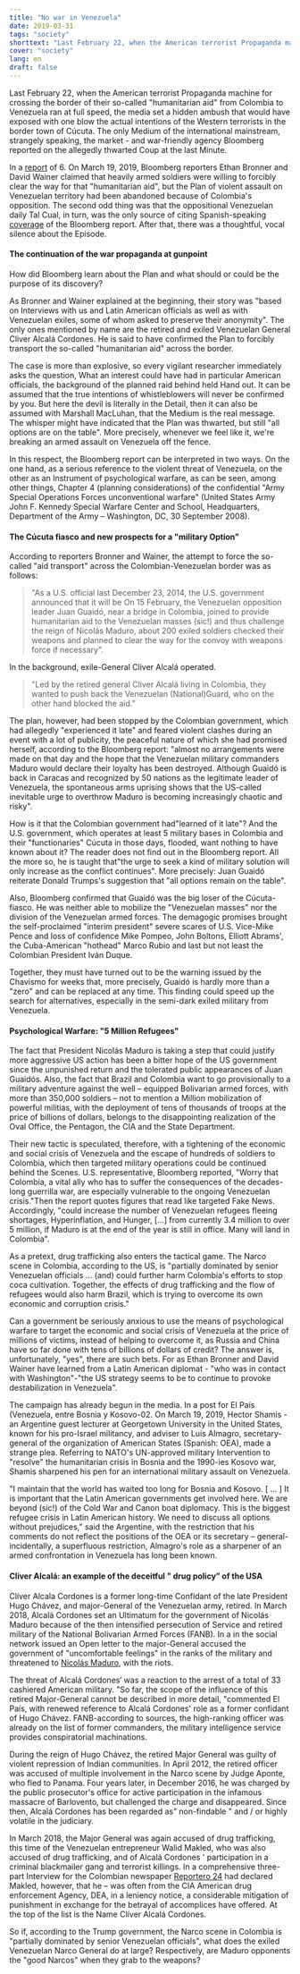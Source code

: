 ```yaml
---
title: "No war in Venezuela"
date: 2019-03-31
tags: "society"
shorttext: "Last February 22, when the American terrorist Propaganda machine for crossing the border of their so-called \"humanitarian aid\" from Colombia to Venezuela ran at full speed ..."
cover: "society"
lang: en
draft: false
---
```


Last February 22, when the American terrorist Propaganda machine for crossing the border of their so-called "humanitarian aid" from Colombia to Venezuela ran at full speed, the media set a hidden ambush that would have exposed with one blow the actual intentions of the Western terrorists in the border town of Cúcuta. The only Medium of the international mainstream, strangely speaking, the market - and war-friendly agency Bloomberg reported on the allegedly thwarted Coup at the last Minute.

In a [report](https://www.bloomberg.com/news/articles/2019-03-06/heavily-armed-soldiers-aborted-plan-to-enter-venezuela-by-force "Heavily Armed Soldiers Aborted a Plan to Enter Venezuela by Force") of 6. On March 19, 2019, Bloomberg reporters Ethan Bronner and David Wainer claimed that heavily armed soldiers were willing to forcibly clear the way for that "humanitarian aid", but the Plan of violent assault on Venezuelan territory had been abandoned because of Colombia's opposition. The second odd thing was that the oppositional Venezuelan daily Tal Cual, in turn, was the only source of citing Spanish-speaking [coverage](http://talcualdigital.com/index.php/2019/03/06/militares-en-el-exilio-pretendian-ingresar-a-venezuela-escoltando-la-ayuda-humanitaria/ "Militares en el exilio pretendían ingresar a Venezuela escoltando la ayuda humanitaria") of the Bloomberg report. After that, there was a thoughtful, vocal silence about the Episode.

#### The continuation of the war propaganda at gunpoint

How did Bloomberg learn about the Plan and what should or could be the purpose of its discovery?

As Bronner and Wainer explained at the beginning, their story was "based on Interviews with us and Latin American officials as well as with Venezuelan exiles, some of whom asked to preserve their anonymity". The only ones mentioned by name are the retired and exiled Venezuelan General Cliver Alcalá Cordones. He is said to have confirmed the Plan to forcibly transport the so-called "humanitarian aid" across the border.

The case is more than explosive, so every vigilant researcher immediately asks the question, What an interest could have had in particular American officials, the background of the planned raid behind held Hand out. It can be assumed that the true intentions of whistleblowers will never be confirmed by you. But here the devil is literally in the Detail, then it can also be assumed with Marshall MacLuhan, that the Medium is the real message. The whisper might have indicated that the Plan was thwarted, but still "all options are on the table". More precisely, whenever we feel like it, we're breaking an armed assault on Venezuela off the fence.

In this respect, the Bloomberg report can be interpreted in two ways. On the one hand, as a serious reference to the violent threat of Venezuela, on the other as an Instrument of psychological warfare, as can be seen, among other things, Chapter 4 (planning considerations) of the confidential "Army Special Operations Forces unconventional warfare" (United States Army John F. Kennedy Special Warfare Center and School, Headquarters, Department of the Army – Washington, DC, 30 September 2008).

#### The Cúcuta fiasco and new prospects for a "military Option”

According to reporters Bronner and Wainer, the attempt to force the so-called "aid transport" across the Colombian-Venezuelan border was as follows:

> "As a U.S. official last December 23, 2014, the U.S. government announced that it will be On 15 February, the Venezuelan opposition leader Juan Guaidó, near a bridge in Colombia, joined to provide humanitarian aid to the Venezuelan masses (sic!) and thus challenge the reign of Nicolás Maduro, about 200 exiled soldiers checked their weapons and planned to clear the way for the convoy with weapons force if necessary".

In the background, exile-General Cliver Alcalá operated.

> "Led by the retired general Cliver Alcalá living in Colombia, they wanted to push back the Venezuelan (National)Guard, who on the other hand blocked the aid."

The plan, however, had been stopped by the Colombian government, which had allegedly "experienced it late" and feared violent clashes during an event with a lot of publicity, the peaceful nature of which she had promised herself, according to the Bloomberg report: "almost no arrangements were made on that day and the hope that the Venezuelan military commanders Maduro would declare their loyalty has been destroyed. Although Guaidó is back in Caracas and recognized by 50 nations as the legitimate leader of Venezuela, the spontaneous arms uprising shows that the US-called inevitable urge to overthrow Maduro is becoming increasingly chaotic and risky".

How is it that the Colombian government had"learned of it late"? And the U.S. government, which operates at least 5 military bases in Colombia and their "functionaries" Cúcuta in those days, flooded, want nothing to have known about it? The reader does not find out in the Bloomberg report. All the more so, he is taught that"the urge to seek a kind of military solution will only increase as the conflict continues". More precisely: Juan Guaidó reiterate Donald Trumps's suggestion that "all options remain on the table".

Also, Bloomberg confirmed that Guaidó was the big loser of the Cúcuta-fiasco. He was neither able to mobilize the "Venezuelan masses" nor the division of the Venezuelan armed forces. The demagogic promises brought the self-proclaimed "interim president" severe scares of U.S. Vice-Mike Pence and loss of confidence Mike Pompeo, John Boltons, Elliott Abrams', the Cuba-American "hothead" Marco Rubio and last but not least the Colombian President Iván Duque.

Together, they must have turned out to be the warning issued by the Chavismo for weeks that, more precisely, Guaidó is hardly more than a "zero" and can be replaced at any time. This finding could speed up the search for alternatives, especially in the semi-dark exiled military from Venezuela.

#### Psychological Warfare: "5 Million Refugees"

The fact that President Nicolás Maduro is taking a step that could justify more aggressive US action has been a bitter hope of the US government since the unpunished return and the tolerated public appearances of Juan Guaidós. Also, the fact that Brazil and Colombia want to go provisionally to a military adventure against the well – equipped Bolivarian armed forces, with more than 350,000 soldiers – not to mention a Million mobilization of powerful militias, with the deployment of tens of thousands of troops at the price of billions of dollars, belongs to the disappointing realization of the Oval Office, the Pentagon, the CIA and the State Department.

Their new tactic is speculated, therefore, with a tightening of the economic and social crisis of Venezuela and the escape of hundreds of soldiers to Colombia, which then targeted military operations could be continued behind the Scenes. U.S. representative, Bloomberg reported, "Worry that Colombia, a vital ally who has to suffer the consequences of the decades-long guerrilla war, are especially vulnerable to the ongoing Venezuelan crisis."Then the report quotes figures that read like targeted Fake News. Accordingly, "could increase the number of Venezuelan refugees fleeing shortages, Hyperinflation, and Hunger, [...] from currently 3.4 million to over 5 million, if Maduro is at the end of the year is still in office. Many will land in Colombia".

As a pretext, drug trafficking also enters the tactical game. The Narco scene in Colombia, according to the US, is "partially dominated by senior Venezuelan officials ... (and) could further harm Colombia's efforts to stop coca cultivation. Together, the effects of drug trafficking and the flow of refugees would also harm Brazil, which is trying to overcome its own economic and corruption crisis."

Can a government be seriously anxious to use the means of psychological warfare to target the economic and social crisis of Venezuela at the price of millions of victims, instead of helping to overcome it, as Russia and China have so far done with tens of billions of dollars of credit? The answer is, unfortunately, "yes", there are such bets. For as Ethan Bronner and David Wainer have learned from a Latin American diplomat - "who was in contact with Washington"-"the US strategy seems to be to continue to provoke destabilization in Venezuela".

The campaign has already begun in the media. In a post for El País (Venezuela, entre Bosnia y Kosovo-02. On March 19, 2019, Hector Shamis - an Argentine guest lecturer at Georgetown University in the United States, known for his pro-Israel militancy, and adviser to Luis Almagro, secretary-general of the organization of American States (Spanish: OEA), made a strange plea. Referring to NATO's UN-approved military Intervention to "resolve" the humanitarian crisis in Bosnia and the 1990-ies Kosovo war, Shamis sharpened his pen for an international military assault on Venezuela.

"I maintain that the world has waited too long for Bosnia and Kosovo. [ ... ] It is important that the Latin American governments get involved here. We are beyond (sic!) of the Cold War and Canon boat diplomacy. This is the biggest refugee crisis in Latin American history. We need to discuss all options without prejudices," said the Argentine, with the restriction that his comments do not reflect the positions of the OEA or its secretary – general-incidentally, a superfluous restriction, Almagro's role as a sharpener of an armed confrontation in Venezuela has long been known.

#### Cliver Alcalá: an example of the deceitful " drug policy” of the USA

Clíver Alcala Cordones is a former long-time Confidant of the late President Hugo Chávez, and major-General of the Venezuelan army, retired. In March 2018, Alcalá Cordones set an Ultimatum for the government of Nicolás Maduro because of the then intensified persecution of Service and retired military of the National Bolivarian Armed Forces (FANB). In a in the social network issued an Open letter to the major-General accused the government of "uncomfortable feelings" in the ranks of the military and threatened to [Nicolás Maduro](https://elpais.com/internacional/2018/03/18/mexico/1521409353_649730.html "Un militar retirado chavista desafía a Nicolás Maduro"), with the riots.

The threat of Alcalá Cordones‘ was a reaction to the arrest of a total of 33 cashiered American military. "So far, the scope of the influence of this retired Major-General cannot be described in more detail, "commented El País, with renewed reference to Alcalá Cordones' role as a former confidant of Hugo Chávez. FANB-according to sources, the high-ranking officer was already on the list of former commanders, the military intelligence service provides conspiratorial machinations.

During the reign of Hugo Chávez, the retired Major General was guilty of violent repression of Indian communities. In April 2012, the retired officer was accused of multiple involvement in the Narco scene by Judge Aponte, who fled to Panama. Four years later, in December 2016, he was charged by the public prosecutor's office for active participation in the infamous massacre of Barlovento, but challenged the charge and disappeared. Since then, Alcalá Cordones has been regarded as” non-findable " and / or highly volatile in the judiciary.

In March 2018, the Major General was again accused of drug trafficking, this time of the Venezuelan entrepreneur Walid Makled, who was also accused of drug trafficking, and of Alcalá Cordones ' participation in a criminal blackmailer gang and terrorist killings. In a comprehensive three-part Interview for the Colombian newspaper [Reportero 24](https://www.reportero24.com/2014/07/25/narcomilitares-conozca-a-cliver-alcala-i-y-ii/ "NARCOMILITARES: Conozca a Clíver Alcalá") had declared Makled, however, that he – was often from the CIA American drug enforcement Agency, DEA, in a leniency notice, a considerable mitigation of punishment in exchange for the betrayal of accomplices have offered. At the top of the list is the Name Clíver Alcalá Cordones.

So if, according to the Trump government, the Narco scene in Colombia is "partially dominated by senior Venezuelan officials", what does the exiled Venezuelan Narco General do at large? Respectively, are Maduro opponents the "good Narcos" when they grab to the weapons?
